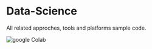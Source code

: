 # Data-Science
All related approches, tools and platforms sample code.

![google Colab](https://colab.research.google.com/assets/colab-badge.svg)
